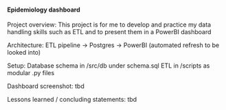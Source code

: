 #### Epidemiology dashboard

Project overview:
This project is for me to develop and practice my data handling skills such as ETL and to present them in a PowerBI dashboard

Architecture:
ETL pipeline -> Postgres -> PowerBI
(automated refresh to be looked into)

Setup:
Database schema in /src/db under schema.sql
ETL in /scripts as modular .py files 

Dashboard screenshot:
tbd

Lessons learned / concluding statements:
tbd

